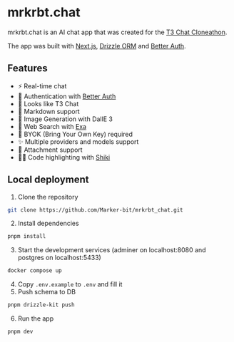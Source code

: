 # mrkrbt.chat

mrkrbt.chat is an AI chat app that was created for the [T3 Chat Cloneathon](https://cloneathon.t3.chat/).

The app was built with [Next.js](https://nextjs.org), [Drizzle ORM](https://orm.drizzle.team) and [Better Auth](https://www.better-auth.com/).

## Features

- ⚡ Real-time chat
- 🔐 Authentication with [Better Auth](https://www.better-auth.com/)
- 🎨 Looks like T3 Chat
- 📝 Markdown support
- 💸 Image Generation with DallE 3
- 🔗 Web Search with [Exa](https://exa.ai/)
- 💸 BYOK (Bring Your Own Key) required
- ✨ Multiple providers and models support
- 📄 Attachment support
- 🧑‍💻 Code highlighting with [Shiki](https://shiki.style/)

## Local deployment

1. Clone the repository

```bash
git clone https://github.com/Marker-bit/mrkrbt_chat.git
```
2. Install dependencies

```bash
pnpm install
```

3. Start the development services (adminer on localhost:8080 and postgres on localhost:5433)

```bash
docker compose up
```

4. Copy `.env.example` to `.env` and fill it
5. Push schema to DB

```bash
pnpm drizzle-kit push
```

6. Run the app

```bash
pnpm dev
```